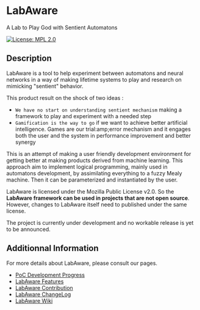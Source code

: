 # LabAware

A Lab to Play God with Sentient Automatons

[![License: MPL 2.0](https://img.shields.io/badge/License-MPL%202.0-brightgreen.svg)](https://opensource.org/licenses/MPL-2.0)

## Description
LabAware is a tool to help experiment between automatons and neural networks in a way of making lifetime systems to play and research on mimicking "sentient" behavior.

This product result on the shock of two ideas :
- `We have no start on understanding sentient mechanism` making a framework to play and experiment with a needed step
- `Gamification is the way to go` if we want to achieve better artificial intelligence. Games are our trial:amp;error mechanism and it engages both the user and the system in performance improvement and better synergy

This is an attempt of making a user friendly development environment for getting better at making products derived from machine learning. This approach aim to implement logical programming, mainly used in automatons development, by assimilating everything to a fuzzy Mealy machine.
Then it can be parameterized and instantiated by the user. 

LabAware is licensed under the Mozilla Public License v2.0. So the **LabAware framework can be used in projects that are not open source**.
However, changes to LabAware itself need to published under the same license.

The project is currently under development and no workable release is yet to be announced.

## Additionnal Information
For more details about LabAware, please consult our pages.
- [PoC Development Progress](https://github.com/BrainFarmers/LabAware/projects/1)
- [LabAware Features](FEATURES.md)
- [LabAware Contribution](CONTRIBUTING.md) 
- [LabAware ChangeLog](CHANGELOG.md)
- [LabAware Wiki](https://github.com/BrainFarmers/LabAware/wiki)